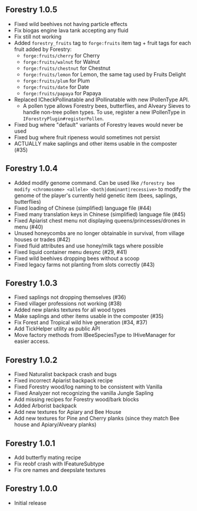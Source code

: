 ## Forestry 1.0.5
- Fixed wild beehives not having particle effects
- Fix biogas engine lava tank accepting any fluid
- Fix still not working
- Added `forestry_fruits` tag to `forge:fruits` item tag + fruit tags for each fruit added by Forestry:
  - `forge:fruits/cherry` for Cherry
  - `forge:fruits/walnut` for Walnut
  - `forge:fruits/chestnut` for Chestnut
  - `forge:fruits/lemon` for Lemon, the same tag used by Fruits Delight
  - `forge:fruits/plum` for Plum
  - `forge:fruits/date` for Date
  - `forge:fruits/papaya` for Papaya
- Replaced ICheckPollinatable and IPollinatable with new IPollenType API.
  - A pollen type allows Forestry bees, butterflies, and Alveary Sieves to handle non-tree pollen types.
    To use, register a new IPollenType in `IForestryPlugin#registerPollen`.
- Fixed bug where "default" variants of Forestry leaves would never be used
- Fixed bug where fruit ripeness would sometimes not persist
- ACTUALLY make saplings and other items usable in the composter (#35)

## Forestry 1.0.4
- Added modify genome command. Can be used like `/forestry bee modify <chromosome> <allele> <both|dominant|recessive>` to
  modify the genome of the player's currently held genetic item (bees, saplings, butterflies)
- Fixed loading of Chinese (simplified) language file (#44)
- Fixed many translation keys in Chinese (simplified) language file (#45)
- Fixed Apiarist chest menu not displaying queens/princesses/drones in menu (#40)
- Unused honeycombs are no longer obtainable in survival, from village houses or trades (#42)
- Fixed fluid attributes and use honey/milk tags where possible
- Fixed liquid container menu desync (#29, #41)
- Fixed wild beehives dropping bees without a scoop
- Fixed legacy farms not planting from slots correctly (#43)

## Forestry 1.0.3
- Fixed saplings not dropping themselves (#36)
- Fixed villager professions not working (#38)
- Added new planks textures for all wood types
- Make saplings and other items usable in the composter (#35)
- Fix Forest and Tropical wild hive generation (#34, #37)
- Add TickHelper utility as public API
- Move factory methods from IBeeSpeciesType to IHiveManager for easier access.

## Forestry 1.0.2
- Fixed Naturalist backpack crash and bugs
- Fixed incorrect Apiarist backpack recipe
- Fixed Forestry wood/log naming to be consistent with Vanilla
- Fixed Analyzer not recognizing the vanilla Jungle Sapling
- Add missing recipes for Forestry wood/bark blocks
- Added Arborist backpack
- Add new textures for Apiary and Bee House
- Add new textures for Pine and Cherry planks (since they match Bee house and Apiary/Alveary planks)

## Forestry 1.0.1
- Add butterfly mating recipe
- Fix reobf crash with IFeatureSubtype
- Fix ore names and deepslate textures

## Forestry 1.0.0
- Initial release